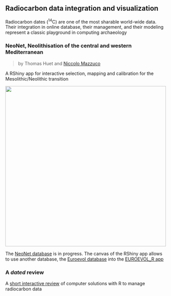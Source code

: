 ## Radiocarbon data integration and visualization

Radiocarbon dates (<sup>14</sup>C) are one of the most sharable world-wide data. Their integration in online database, their management, and their modeling represent a classic playground in computing archaeology

### NeoNet, Neolithisation of the central and western Mediterranean
> by Thomas Huet and [Niccolo Mazzuco](nicco.mazzucco@gmail.com)

A RShiny app for interactive selection, mapping and calibration for the Mesolithic/Neolithic transition

<p align="center">
  
[<img src="/docs/imgs/panel_map.png" width="500"/>](https://neolithic.shinyapps.io/NeoNet/)

</p>
  
The [NeoNet database](https://zoometh.github.io/C14/neonet) is in progress. The canvas of the RShiny app allows to use another database, the [Euroevol database](http://discovery.ucl.ac.uk/1469811/) into the [EUROEVOL_R app](https://neolithic.shinyapps.io/Euroevol_R/)   

### A *dated* review

A [short interactive review](https://neolithic.shinyapps.io/C14dated_review/) of computer solutions with R to manage radiocarbon data

